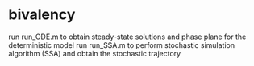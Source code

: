 # bivalency
run run_ODE.m to obtain steady-state solutions and phase plane for the deterministic model
run run_SSA.m to perform stochastic simulation algorithm (SSA) and obtain the stochastic trajectory 
